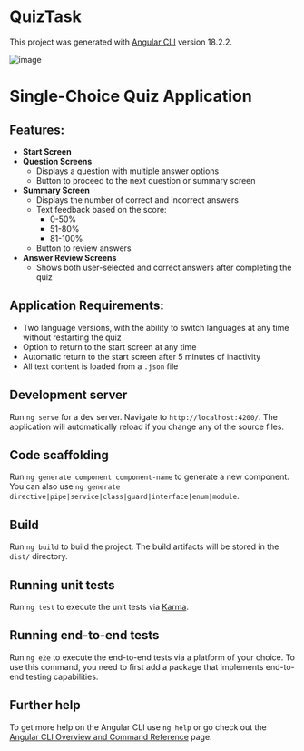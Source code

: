 # QuizTask

This project was generated with [Angular CLI](https://github.com/angular/angular-cli) version 18.2.2.

![image](https://github.com/user-attachments/assets/8765db18-1a7e-4882-8100-581fe14d4f78)

# Single-Choice Quiz Application

## Features:
- **Start Screen**
- **Question Screens**
  - Displays a question with multiple answer options
  - Button to proceed to the next question or summary screen
- **Summary Screen**
  - Displays the number of correct and incorrect answers
  - Text feedback based on the score:
    - 0-50%
    - 51-80%
    - 81-100%
  - Button to review answers
- **Answer Review Screens**
  - Shows both user-selected and correct answers after completing the quiz

## Application Requirements:
- Two language versions, with the ability to switch languages at any time without restarting the quiz
- Option to return to the start screen at any time
- Automatic return to the start screen after 5 minutes of inactivity
- All text content is loaded from a `.json` file


## Development server

Run `ng serve` for a dev server. Navigate to `http://localhost:4200/`. The application will automatically reload if you change any of the source files.

## Code scaffolding

Run `ng generate component component-name` to generate a new component. You can also use `ng generate directive|pipe|service|class|guard|interface|enum|module`.

## Build

Run `ng build` to build the project. The build artifacts will be stored in the `dist/` directory.

## Running unit tests

Run `ng test` to execute the unit tests via [Karma](https://karma-runner.github.io).

## Running end-to-end tests

Run `ng e2e` to execute the end-to-end tests via a platform of your choice. To use this command, you need to first add a package that implements end-to-end testing capabilities.

## Further help

To get more help on the Angular CLI use `ng help` or go check out the [Angular CLI Overview and Command Reference](https://angular.dev/tools/cli) page.
